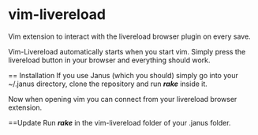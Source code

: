 vim-livereload
==============

Vim extension to interact with the livereload browser plugin on every save.

Vim-Livereload automatically starts when you start vim. Simply press
the livereload button in your browser and everything should work.

== Installation
If you use Janus (which you should) simply go into your ~/.janus
directory, clone the repository and run ***rake*** inside it.

Now when opening vim you can connect from your livereload browser
extension.

==Update
Run ***rake*** in the vim-livereload folder of your .janus folder.
